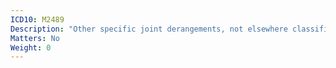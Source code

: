 ```yaml
---
ICD10: M2489
Description: "Other specific joint derangements, not elsewhere classified: Site unspecified"
Matters: No
Weight: 0
---
```

